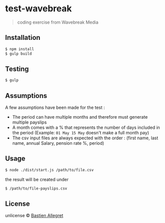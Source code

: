 # test-wavebreak 
> coding exercise from Wavebreak Media

## Installation

```sh
$ npm install
$ gulp build
```

## Testing

```sh
$ gulp
```

## Assumptions

A few assumptions have been made for the test :

  - The period can have multiple months and therefore must generate multiple payslips
  - A month comes with a % that represents the number of days included in the period (Example: `01 May 15 May` doesn't make a full month pay)
  - The csv input files are always expected with the order : (first name, last name, annual Salary, pension rate %, period)

## Usage

```sh
$ node ./dist/start.js /path/to/file.csv
```

the result will be created under 

```sh
$ /path/to/file-payslips.csv
```
## License

unlicense © [Bastien Allegret]

[Bastien Allegret]: https://github.com/BastienA
